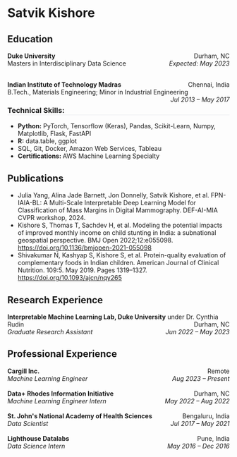 # Satvik Kishore

## Education

<p style="text-align:left; margin-bottom:0;">
    <b>Duke University</b>
    <span style="float:right; margin-bottom:0;">
        Durham, NC
    </span>
</p>
<p style="text-align:left;margin:0; padding-top:0;">
    Masters in Interdisciplinary Data Science
    <span style="float:right; margin:0; padding-top:0;">
        <i>Expected: May 2023</i>
    </span>
</p>

<p style="text-align:left; margin-bottom:0;">
    <br>  
    <b>Indian Institute of Technology Madras</b>
    <span style="float:right; margin-bottom:0;">
        Chennai, India
    </span>
</p>
<p style="text-align:left;margin:0; padding-top:0;">
    B.Tech., Materials Engineering; Minor in Industrial Engineering 
    <span style="float:right; margin-bottom:0;">
        <i>Jul 2013 &ndash; May 2017</i>
    </span>
</p>

<h3 style="text-align:left; border-bottom-width:1px; border-bottom-style:solid; border-bottom-color:rgb(234, 236, 239)">
Technical Skills:
</h3>

- <b>Python:</b> PyTorch, Tensorflow (Keras), Pandas, Scikit-Learn, Numpy, Matplotlib, Flask, FastAPI
- <b>R:</b> data.table, ggplot
- SQL, Git, Docker, Amazon Web Services, Tableau
- <b>Certifications: </b> AWS Machine Learning Specialty


## Publications

- Julia Yang, Alina Jade Barnett, Jon Donnelly, Satvik Kishore, et al. FPN-IAIA-BL: A Multi-Scale Interpretable Deep Learning Model for Classification of Mass Margins in Digital Mammography. DEF-AI-MIA CVPR workshop, 2024.
- Kishore S, Thomas T, Sachdev H, et al. Modeling the potential impacts of improved monthly income on child stunting in India: a subnational geospatial perspective. BMJ Open 2022;12:e055098. https://doi.org/10.1136/bmjopen-2021-055098
- Shivakumar N, Kashyap S, Kishore S, et al. Protein-quality evaluation of complementary foods in Indian children. American Journal of Clinical Nutrition. 109:5. May 2019. Pages 1319–1327. https://doi.org/10.1093/ajcn/nqy265

## Research Experience

<p style="text-align:left;margin:0; padding-top:0;">
    <b>Interpretable Machine Learning Lab, Duke University</b> under Dr. Cynthia Rudin
    <span style="float:right; margin-bottom:0;">
        Durham, NC
    </span>
</p>
<p style="text-align:left;margin:0; padding-top:0;">
    <i> Graduate Research Assistant</i>
    <span style="float:right; margin-bottom:0;">
        <i>Jun 2022 &ndash; May 2023</i>
    </span>
</p>


## Professional Experience

<p style="text-align:left;margin:0; padding-top:0;">
    <b>Cargill Inc.</b>
    <span style="float:right; margin-bottom:0;">
        Remote
    </span>
</p>
<p style="text-align:left;margin:0; padding-top:0;">
    <i> Machine Learning Engineer</i>
    <span style="float:right; margin-bottom:0;">
        <i>Aug 2023 &ndash; Present</i>
    </span>
</p>
<br>

<p style="text-align:left;margin:0; padding-top:0;">
    <b>Data+ Rhodes Information Initiative</b>
    <span style="float:right; margin-bottom:0;">
        Durham, NC
    </span>
</p>
<p style="text-align:left;margin:0; padding-top:0;">
    <i> Machine Learning Engineer Intern</i>
    <span style="float:right; margin-bottom:0;">
        <i>May 2022 &ndash; Aug 2022</i>
    </span>
</p>
<br>

<p style="text-align:left;margin:0; padding-top:0;">
    <b>St. John's National Academy of Health Sciences</b>
    <span style="float:right; margin-bottom:0;">
    Bengaluru, India
    </span>
</p>
<p style="text-align:left;margin:0; padding-top:0;">
    <i> Data Scientist</i>
    <span style="float:right; margin-bottom:0;">
        <i>Jul 2017 &ndash; May 2021</i>
    </span>
</p>
<br>

<p style="text-align:left;margin:0; padding-top:0;">
    <b> Lighthouse Datalabs </b>
    <span style="float:right; margin-bottom:0;">
        Pune, India
    </span>
</p>
<p style="text-align:left;margin:0; padding-top:0;">
    <i> Data Science Intern</i>
    <span style="float:right; margin-bottom:0;">
        <i>May 2016 &ndash; Dec 2016</i>
    </span>
</p>